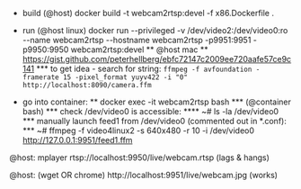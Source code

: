 

 * build (@host)
docker build -t webcam2rtsp:devel -f x86.Dockerfile .

 * run (@host linux)
docker run --privileged -v /dev/video2:/dev/video0:ro --name webcam2rtsp --hostname webcam2rtsp -p9951:9951 -p9950:9950 webcam2rtsp:devel
   ** @host mac
   ** https://gist.github.com/peterhellberg/ebfc72147c2009ee720aafe57ce9c141
      *** to get idea - search for string: `ffmpeg -f avfoundation -framerate 15 -pixel_format yuyv422 -i "0" http://localhost:8090/camera.ffm`

 * go into container:
   ** docker exec -it webcam2rtsp bash
       *** (@container bash)
       *** check /dev/video0 is accessible:
          **** ~# ls -la /dev/video0
       *** manually launch feed1 from /dev/video0 (commented out in *.conf):
       *** ~# ffmpeg -f video4linux2 -s 640x480 -r 10 -i /dev/video0 http://127.0.0.1:9951/feed1.ffm


@host:
mplayer rtsp://localhost:9950/live/webcam.rtsp (lags & hangs)

@host:
(wget OR chrome) http://localhost:9951/live/webcam.jpg (works)

